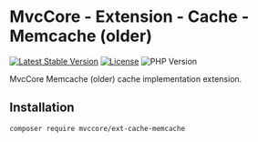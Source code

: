 # MvcCore - Extension - Cache - Memcache (older)

[![Latest Stable Version](https://img.shields.io/badge/Stable-v5.2.1-brightgreen.svg?style=plastic)](https://github.com/mvccore/ext-cache-memcache/releases)
[![License](https://img.shields.io/badge/License-BSD%203-brightgreen.svg?style=plastic)](https://mvccore.github.io/docs/mvccore/5.0.0/LICENSE.md)
![PHP Version](https://img.shields.io/badge/PHP->=5.4-brightgreen.svg?style=plastic)

MvcCore Memcache (older) cache implementation extension.

## Installation
```shell
composer require mvccore/ext-cache-memcache
```